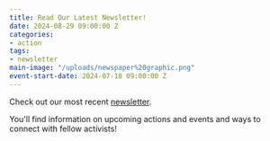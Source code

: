 ```yaml
---
title: Read Our Latest Newsletter!
date: 2024-08-29 09:00:00 Z
categories:
- action
tags:
- newsletter
main-image: "/uploads/newspaper%20graphic.png"
event-start-date: 2024-07-18 09:00:00 Z
---
```


Check out our most recent [newsletter](https://mailchi.mp/891801c11705/2024-09-12-indivisiblelab-newsletter-10345918).

You'll find information on upcoming actions and events and ways to connect with fellow activists! 